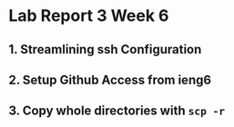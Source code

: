 # Lab Report 3 Week 6

## 1. Streamlining ssh Configuration

## 2. Setup Github Access from ieng6

## 3. Copy whole directories with `scp -r`